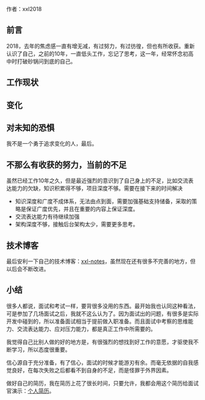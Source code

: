 作者：xxl2018 

## 前言

2018，去年的焦虑感一直有增无减，有过努力，有过彷徨，但也有所收获。重新认识了自己，之前的10年，一直低头工作，忘记了思考，这一年，经常怀念初高中时打破砂锅问到底的自己。

## 工作现状

 

## 变化


## 对未知的恐惧

我不是一个勇于追求变化的人，最后。



## 不那么有收获的努力，当前的不足

虽然已经工作10年之久，但是最近强烈的意识到了自己身上的不足，比如交流表达能力的欠缺，知识积累得不够，项目深度不够。需要在接下来的时间解决

- 知识深度和广度不成体系，无法由点到面，需要加强基础支持储备，采取的策略是保证广度优先，并且在重要的内容上保证深度。
- 交流表达能力有待继续加强
- 架构深度不够，接触后台架构太少，需要更多思考。 



## 技术博客
最后安利一下自己的技术博客：[xxl-notes](https://github.com/xuxiaoleilancy/xl-notes)，虽然现在还有很多不完善的地方，但以后会不断改进。

## 小结

很多人都说，面试和考试一样，要背很多没用的东西。最开始我也认同这种看法，可是参加了几场面试之后，我就不这么认为了。因为面试出的问题，有很多是实际开发中碰到的，所以准备面试相当于提前做入职准备。而且面试中考察的思维能力、交流表达能力、应对压力能力，都是真正工作中所需要的。

我觉得自己比别人做的好的地方是，有很强烈的想找到好工作的意愿，才驱使我不断学习，所以态度很重要。

信心源自于充分准备，有了信心，面试的时候才能游刃有余。而毫无依据的自我感觉良好，在每次失败之后都看不到自身的不足，而是怪罪于外界因素。

做好自己的简历，我在简历上花了很长时间，只要允许，我都会用这个简历给面试官演示：[个人简历](https://cyc2018.github.io)。
